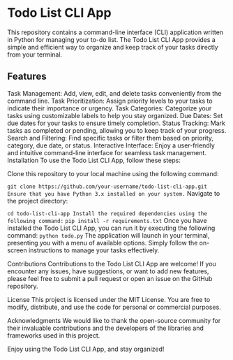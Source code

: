 # Todo List CLI App

This repository contains a command-line interface (CLI) application written in Python for managing your to-do list. The Todo List CLI App provides a simple and efficient way to organize and keep track of your tasks directly from your terminal.

## Features
Task Management: Add, view, edit, and delete tasks conveniently from the command line.
Task Prioritization: Assign priority levels to your tasks to indicate their importance or urgency.
Task Categories: Categorize your tasks using customizable labels to help you stay organized.
Due Dates: Set due dates for your tasks to ensure timely completion.
Status Tracking: Mark tasks as completed or pending, allowing you to keep track of your progress.
Search and Filtering: Find specific tasks or filter them based on priority, category, due date, or status.
Interactive Interface: Enjoy a user-friendly and intuitive command-line interface for seamless task management.
Installation
To use the Todo List CLI App, follow these steps:

Clone this repository to your local machine using the following command:

`
git clone https://github.com/your-username/todo-list-cli-app.git
Ensure that you have Python 3.x installed on your system.
`
Navigate to the project directory:

`
cd todo-list-cli-app
Install the required dependencies using the following command:
`
`
pip install -r requirements.txt
`
Once you have installed the Todo List CLI App, you can run it by executing the following command:
`
python todo.py
`
The application will launch in your terminal, presenting you with a menu of available options. Simply follow the on-screen instructions to manage your tasks effectively.

Contributions
Contributions to the Todo List CLI App are welcome! If you encounter any issues, have suggestions, or want to add new features, please feel free to submit a pull request or open an issue on the GitHub repository.

License
This project is licensed under the MIT License. You are free to modify, distribute, and use the code for personal or commercial purposes.

Acknowledgments
We would like to thank the open-source community for their invaluable contributions and the developers of the libraries and frameworks used in this project.

Enjoy using the Todo List CLI App, and stay organized!
